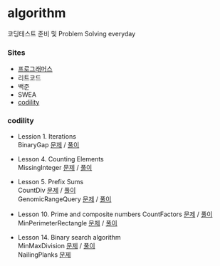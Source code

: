 # algorithm
코딩테스트 준비 및 Problem Solving everyday

### Sites    
- [프로그래머스](https://programmers.co.kr/learn/challenges)
- 리트코드  
- 백준    
- SWEA    
- [codility](https://app.codility.com/programmers/lessons)     


### codility    
- Lession 1. Iterations   
BinaryGap [문제](https://app.codility.com/programmers/lessons/1-iterations/binary_gap/) / [풀이](https://github.com/sohyunwriter/algorithm/blob/master/codility/BinaryGap.py)    

- Lesson 4. Counting Elements    
MissingInteger [문제](https://app.codility.com/programmers/lessons/4-counting_elements/missing_integer/) / [풀이](https://github.com/sohyunwriter/algorithm/blob/master/codility/MissingInteger.py)    

- Lesson 5. Prefix Sums    
CountDiv [문제](https://app.codility.com/programmers/lessons/5-prefix_sums/count_div/) / [풀이](https://github.com/sohyunwriter/algorithm/blob/master/codility/CountDiv.py)    
GenomicRangeQuery [문제](https://app.codility.com/programmers/lessons/5-prefix_sums/genomic_range_query/) / [풀이](https://github.com/sohyunwriter/algorithm/blob/master/codility/GenomicRangeQuery.py)    

- Lesson 10. Prime and composite numbers 
CountFactors [문제](https://app.codility.com/programmers/lessons/10-prime_and_composite_numbers/count_factors/) / [풀이](https://github.com/sohyunwriter/algorithm/blob/master/codility/CountFactors.py)    
MinPerimeterRectangle [문제](https://app.codility.com/programmers/lessons/10-prime_and_composite_numbers/min_perimeter_rectangle/) / [풀이](https://github.com/sohyunwriter/algorithm/blob/master/codility/MinPerimeterRectangle.py)    

- Lesson 14. Binary search algorithm     
MinMaxDivision [문제](https://app.codility.com/programmers/lessons/14-binary_search_algorithm/) / [풀이](https://github.com/sohyunwriter/algorithm/blob/master/codility/MinMaxDivision.py)    
NailingPlanks [문제](https://app.codility.com/programmers/lessons/14-binary_search_algorithm/nailing_planks/)    


